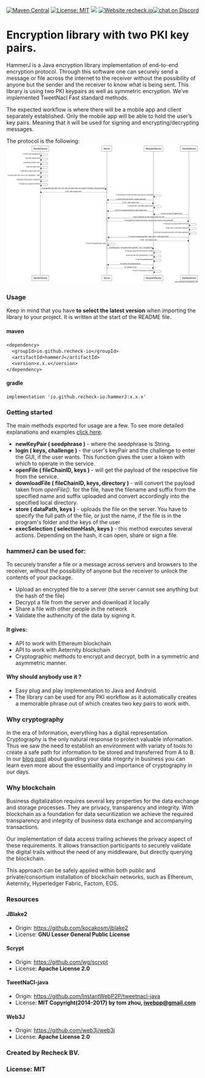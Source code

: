 [![Maven Central](https://maven-badges.herokuapp.com/maven-central/io.github.recheck-io/hammerJ/badge.svg)](https://search.maven.org/artifact/io.github.recheck-io/hammerJ)  [![License: MIT](https://img.shields.io/badge/License-MIT-brightgreen.svg)](https://github.com/ReCheck-io/hammerJ/blob/master/LICENSE.txt) ![](https://github.com/Recheck-io/hammerJ/workflows/maven%20build/badge.svg)  [![Website recheck.io](https://img.shields.io/badge/Website-recheck.io-brightgreen.svg)](https://recheck.io/)<a href="https://discord.gg/3KwFw72"><img src="https://img.shields.io/discord/675683560673509386?logo=discord" alt="chat on Discord"></a>

# Encryption library with two PKI key pairs. 
HammerJ is a Java encryption library implementation of end-to-end encryption protocol. Through this software one can securely send a message or file across the internet to the receiver without the possibility of anyone but the sender and the receiver to know what is being sent. This library is using two PKI keypairs as well as symmetric encryption. We’ve implemented TweetNacl Fast standard methods. 

The expected workflow is where there will be a mobile app and client separately established. Only the mobile app will be able to hold the user’s key pairs. Meaning that it will be used for signing and encrypting/decrypting messages.

The protocol is the following: 
![protocol](docs/protocol.png)  

### Usage
Keep in mind that you have **to select the latest version** when importing the library to your project. It is written at the start of the README file. 
#### maven 

```
<dependency>
  <groupId>io.github.recheck-io</groupId>
  <artifactId>hammerJ</artifactId>
  <version>x.x.x</version>
</dependency>
```

#### gradle 
```
implementation 'io.github.recheck-io:hammerJ:x.x.x'
```

### Getting started
The main methods exported for usage are a few. To see more detailed explanations and examples [click here](docs/index.md).

- **newKeyPair ( seedphrase )** - where the seedphrase is String.
- **login ( keys, challenge )** - the user's keyPair and the challenge to enter the GUI, if the user wants. This function gives the user a token with which to operate in the service. 
- **openFile ( fileChainID, keys )** - will get the payload of the respective file from the service. 
- **downloadFile ( fileChainID, keys, directory )** - will convert the payload taken from _openFile()_. for the file, have the filename and suffix from the specified name and suffix uploaded and convert accordingly into the specified local directory. 
- **store ( dataPath, keys )** - uploads the file on the server. You have to specify the full path of the file, or just the name, if the file is in the program's folder and the keys of the user
- **execSelection ( selectionHash, keys )** - this method executes several actions. Depending on the hash, it can open, share or sign a file. 

### hammerJ can be used for: 
 
To securely transfer a file or a message across servers and browsers to the receiver, without the possibility of anyone but the receiver to unlock the contents of your package. 
- Upload an encrypted file to a server (the server cannot see anything but the hash of the file) 
- Decrypt a file from the server and download it locally
- Share а file with other people in the network 
- Validate the authencity of the data by signing it. 

#### It gives:  

- API to work with Ethereum blockchain
- API to work with Aeternity blockchain
- Cryptographic methods to encrypt and decrypt, both in a symmetric and asymmetric manner. 

#### Why should anybody use it ? 

- Easy plug and play implementation to Java and Android. 
- The library can be used for any PKI workflow as it automatically creates a memorable phrase out of which creates two key pairs to work with.  

### Why cryptography 

In the era of Information, everything has a digital representation. Cryptography is the only natural response to protect valuable information. Thus we saw the need to establish an environment with variaty of tools to create a safe path for information to be stored and transferred from A to B. In our [blog post](https://recheck.io/blog/guard-data-integrity/) about guarding your data integrity in business you can learn even more about the essentiality and importance of cryptography in our days. 

### Why blockchain

Business digitalization requires several key properties for the data exchange and storage processes. They are privacy, transparency and integrity. With blockchain as a foundation for data securitization we achieve the required transparency and integrity of business data exchange and accompanying transactions.

Our implementation of data access trailing achieves the privacy aspect of these requirements. It allows transaction participants to securely validate the digital trails without the need of any middleware, but directly querying the blockchain.

This approach can be safely applied within both public and private/consortium installation of blockchain networks, such as Ethereum, Aeternity, Hyperledger Fabric, Factom, EOS.

### Resources

#### JBlake2
- Origin: https://github.com/kocakosm/jblake2
- License: **GNU Lesser General Public License**

#### Scrypt 
- Origin: https://github.com/wg/scrypt
- License: **Apache License 2.0**

#### TweetNaCl-java
- Origin: https://github.com/InstantWebP2P/tweetnacl-java
- License: **MIT Copyright(2014-2017) by tom zhou, iwebpp@gmail.com**

#### Web3J
- Origin: https://github.com/web3j/web3j
- License: **Apache License 2.0** 


### Created by Recheck BV.

### License: MIT 
